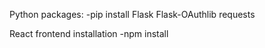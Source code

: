 Python packages:
    -pip install Flask Flask-OAuthlib requests

React frontend installation
    -npm install